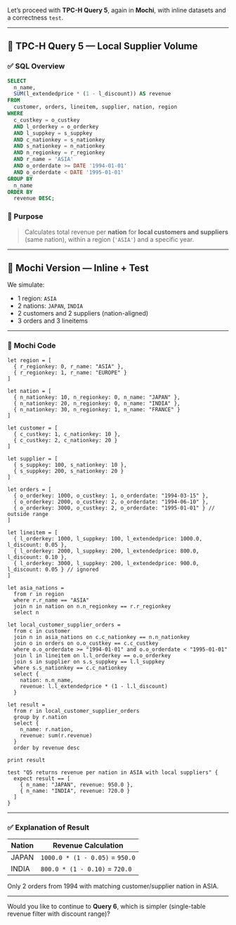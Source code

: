 Let’s proceed with **TPC-H Query 5**, again in **Mochi**, with inline datasets and a correctness `test`.

---

## 🧾 TPC-H Query 5 — Local Supplier Volume

### ✅ **SQL Overview**

```sql
SELECT
  n_name,
  SUM(l_extendedprice * (1 - l_discount)) AS revenue
FROM
  customer, orders, lineitem, supplier, nation, region
WHERE
  c_custkey = o_custkey
  AND l_orderkey = o_orderkey
  AND l_suppkey = s_suppkey
  AND c_nationkey = s_nationkey
  AND s_nationkey = n_nationkey
  AND n_regionkey = r_regionkey
  AND r_name = 'ASIA'
  AND o_orderdate >= DATE '1994-01-01'
  AND o_orderdate < DATE '1995-01-01'
GROUP BY
  n_name
ORDER BY
  revenue DESC;
```

### 🧠 Purpose

> Calculates total revenue per **nation** for **local customers and suppliers** (same nation), within a region (`'ASIA'`) and a specific year.

---

## 🦊 Mochi Version — Inline + Test

We simulate:

* 1 region: `ASIA`
* 2 nations: `JAPAN`, `INDIA`
* 2 customers and 2 suppliers (nation-aligned)
* 3 orders and 3 lineitems

---

### 🧾 **Mochi Code**

```mochi
let region = [
  { r_regionkey: 0, r_name: "ASIA" },
  { r_regionkey: 1, r_name: "EUROPE" }
]

let nation = [
  { n_nationkey: 10, n_regionkey: 0, n_name: "JAPAN" },
  { n_nationkey: 20, n_regionkey: 0, n_name: "INDIA" },
  { n_nationkey: 30, n_regionkey: 1, n_name: "FRANCE" }
]

let customer = [
  { c_custkey: 1, c_nationkey: 10 },
  { c_custkey: 2, c_nationkey: 20 }
]

let supplier = [
  { s_suppkey: 100, s_nationkey: 10 },
  { s_suppkey: 200, s_nationkey: 20 }
]

let orders = [
  { o_orderkey: 1000, o_custkey: 1, o_orderdate: "1994-03-15" },
  { o_orderkey: 2000, o_custkey: 2, o_orderdate: "1994-06-10" },
  { o_orderkey: 3000, o_custkey: 2, o_orderdate: "1995-01-01" } // outside range
]

let lineitem = [
  { l_orderkey: 1000, l_suppkey: 100, l_extendedprice: 1000.0, l_discount: 0.05 },
  { l_orderkey: 2000, l_suppkey: 200, l_extendedprice: 800.0, l_discount: 0.10 },
  { l_orderkey: 3000, l_suppkey: 200, l_extendedprice: 900.0, l_discount: 0.05 } // ignored
]

let asia_nations =
  from r in region
  where r.r_name == "ASIA"
  join n in nation on n.n_regionkey == r.r_regionkey
  select n

let local_customer_supplier_orders =
  from c in customer
  join n in asia_nations on c.c_nationkey == n.n_nationkey
  join o in orders on o.o_custkey == c.c_custkey
  where o.o_orderdate >= "1994-01-01" and o.o_orderdate < "1995-01-01"
  join l in lineitem on l.l_orderkey == o.o_orderkey
  join s in supplier on s.s_suppkey == l.l_suppkey
  where s.s_nationkey == c.c_nationkey
  select {
    nation: n.n_name,
    revenue: l.l_extendedprice * (1 - l.l_discount)
  }

let result =
  from r in local_customer_supplier_orders
  group by r.nation
  select {
    n_name: r.nation,
    revenue: sum(r.revenue)
  }
  order by revenue desc

print result

test "Q5 returns revenue per nation in ASIA with local suppliers" {
  expect result == [
    { n_name: "JAPAN", revenue: 950.0 },
    { n_name: "INDIA", revenue: 720.0 }
  ]
}
```

---

### ✅ Explanation of Result

| Nation | Revenue Calculation             |
| ------ | ------------------------------- |
| JAPAN  | `1000.0 * (1 - 0.05)` = `950.0` |
| INDIA  | `800.0 * (1 - 0.10)` = `720.0`  |

Only 2 orders from 1994 with matching customer/supplier nation in ASIA.

---

Would you like to continue to **Query 6**, which is simpler (single-table revenue filter with discount range)?
